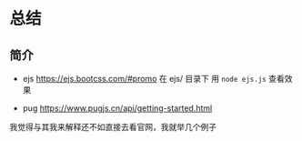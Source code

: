 # 总结

## 简介

- ejs
https://ejs.bootcss.com/#promo
在 ejs/ 目录下 用 `node ejs.js` 查看效果

- pug
https://www.pugjs.cn/api/getting-started.html

我觉得与其我来解释还不如直接去看官网，我就举几个例子